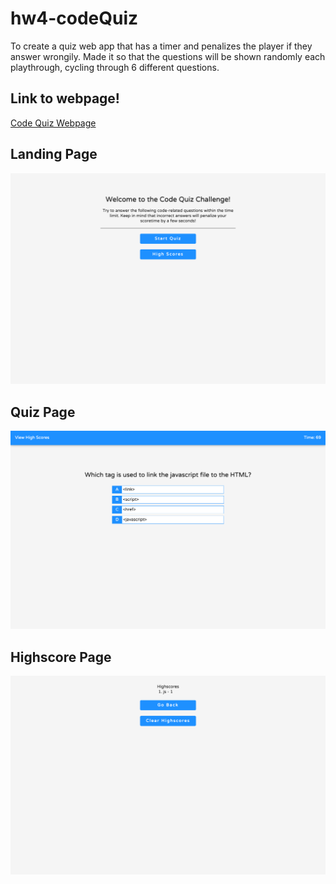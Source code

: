 # hw4-codeQuiz

To create a quiz web app that has a timer and penalizes the player if they answer wrongily. Made it so that the questions will be shown randomly each playthrough, cycling through 6 different questions.

## Link to webpage!
[Code Quiz Webpage](https://sksmejn.github.io/hw4-codeQuiz/index.html)
## Landing Page
![Image of the landing page](img/landingpage.png)

## Quiz Page
![Image of Quiz Page](img/page.png)

## Highscore Page
![Image of the highscore page](img/highscore.png)
